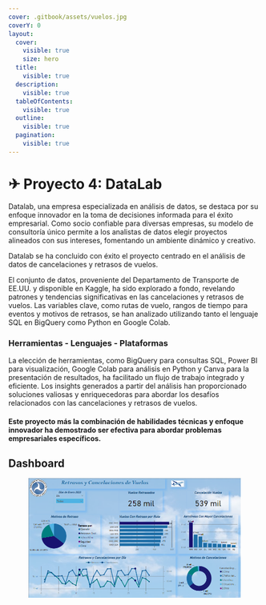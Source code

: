 ```yaml
---
cover: .gitbook/assets/vuelos.jpg
coverY: 0
layout:
  cover:
    visible: true
    size: hero
  title:
    visible: true
  description:
    visible: true
  tableOfContents:
    visible: true
  outline:
    visible: true
  pagination:
    visible: true
---
```


# ✈ Proyecto 4: DataLab

Datalab, una empresa especializada en análisis de datos, se destaca por su enfoque innovador en la toma de decisiones informada para el éxito empresarial. Como socio confiable para diversas empresas, su modelo de consultoría único permite a los analistas de datos elegir proyectos alineados con sus intereses, fomentando un ambiente dinámico y creativo.&#x20;

Datalab se ha concluido con éxito el proyecto centrado en el análisis de datos de cancelaciones y retrasos de vuelos.

El conjunto de datos, proveniente del Departamento de Transporte de EE.UU. y disponible en Kaggle, ha sido explorado a fondo, revelando patrones y tendencias significativas en las cancelaciones y retrasos de vuelos. Las variables clave, como rutas de vuelo, rangos de tiempo para eventos y motivos de retrasos, se han analizado utilizando tanto el lenguaje SQL en BigQuery como Python en Google Colab.

### **Herramientas - Lenguajes - Plataformas** <a href="#opcin3flightdelayandcancellation" id="opcin3flightdelayandcancellation"></a>

La elección de herramientas, como BigQuery para consultas SQL, Power BI para visualización, Google Colab para análisis en Python y Canva para la presentación de resultados, ha facilitado un flujo de trabajo integrado y eficiente. Los insights generados a partir del análisis han proporcionado soluciones valiosas y enriquecedoras para abordar los desafíos relacionados con las cancelaciones y retrasos de vuelos.

#### Este proyecto más la combinación de habilidades técnicas y enfoque innovador ha demostrado ser efectiva para abordar problemas empresariales específicos.

## Dashboard



<figure><img src=".gitbook/assets/Dashboard.webp" alt=""><figcaption></figcaption></figure>
